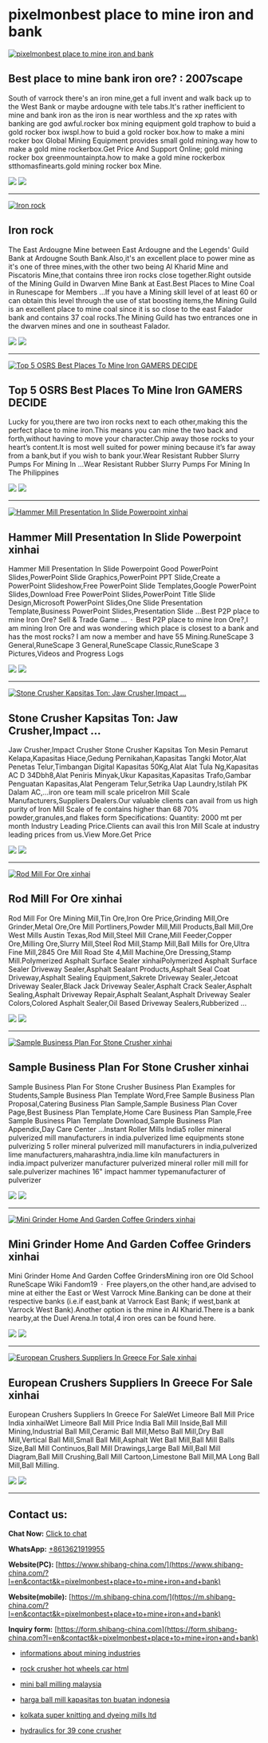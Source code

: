 # pixelmonbest place to mine iron and bank

<a href="https://swt.shibang-china.com/?l=en&img&k=pixelmonbest+place+to+mine+iron+and+bank" target="_blank">![pixelmonbest place to mine iron and bank](http://static.shibang-china.com/all-800x300/650.jpg)</a>

## Best place to mine bank iron ore? : 2007scape
South of varrock there's an iron mine,get a full invent and walk back up to the West Bank or maybe ardougne with tele tabs.It's rather inefficient to mine and bank iron as the iron is near worthless and the xp rates with banking are god awful.rocker box mining equipment gold traphow to buid a gold rocker box iwspl.how to buid a gold rocker box.how to make a mini rocker box Global Mining Equipment provides small gold mining.way how to make a gold mine rockerbox.Get Price And Support Online; gold mining rocker box greenmountainpta.how to make a gold mine rockerbox stthomasfinearts.gold mining rocker box Mine.


<a href="https://whatsapp.shibangsoft.com/WhatsApp.php" target="_blank" title="WhatsApp">![](http://static.shibang-china.com/icon/whatsapp.png)</a> <a href="https://swt.shibang-china.com/?l=en&icon&k=pixelmonbest+place+to+mine+iron+and+bank" target="_blank">![](http://static.shibang-china.com/icon/chat-en.png)</a>

---

<a href="https://swt.shibang-china.com/?l=en&img&k=pixelmonbest+place+to+mine+iron+and+bank" target="_blank">![Iron rock](http://static.shibang-china.com/all-800x300/708.jpg)</a>

## Iron rock
The East Ardougne Mine between East Ardougne and the Legends' Guild Bank at Ardougne South Bank.Also,it's an excellent place to power mine as it's one of three mines,with the other two being Al Kharid Mine and Piscatoris Mine,that contains three iron rocks close together.Right outside of the Mining Guild in Dwarven Mine Bank at East.Best Places to Mine Coal in Runescape for Members …If you have a Mining skill level of at least 60 or can obtain this level through the use of stat boosting items,the Mining Guild is an excellent place to mine coal since it is so close to the east Falador bank and contains 37 coal rocks.The Mining Guild has two entrances one in the dwarven mines and one in southeast Falador.


<a href="https://whatsapp.shibangsoft.com/WhatsApp.php" target="_blank" title="WhatsApp">![](http://static.shibang-china.com/icon/whatsapp.png)</a> <a href="https://swt.shibang-china.com/?l=en&icon&k=pixelmonbest+place+to+mine+iron+and+bank" target="_blank">![](http://static.shibang-china.com/icon/chat-en.png)</a>

---

<a href="https://swt.shibang-china.com/?l=en&img&k=pixelmonbest+place+to+mine+iron+and+bank" target="_blank">![Top 5 OSRS Best Places To Mine Iron GAMERS DECIDE](http://static.shibang-china.com/all-800x300/978.jpg)</a>

## Top 5 OSRS Best Places To Mine Iron GAMERS DECIDE
Lucky for you,there are two iron rocks next to each other,making this the perfect place to mine iron.This means you can mine the two back and forth,without having to move your character.Chip away those rocks to your heart’s content.It is most well suited for power mining because it’s far away from a bank,but if you wish to bank your.Wear Resistant Rubber Slurry Pumps For Mining In …Wear Resistant Rubber Slurry Pumps For Mining In The Philippines


<a href="https://whatsapp.shibangsoft.com/WhatsApp.php" target="_blank" title="WhatsApp">![](http://static.shibang-china.com/icon/whatsapp.png)</a> <a href="https://swt.shibang-china.com/?l=en&icon&k=pixelmonbest+place+to+mine+iron+and+bank" target="_blank">![](http://static.shibang-china.com/icon/chat-en.png)</a>

---

<a href="https://swt.shibang-china.com/?l=en&img&k=pixelmonbest+place+to+mine+iron+and+bank" target="_blank">![Hammer Mill Presentation In Slide Powerpoint xinhai](http://static.shibang-china.com/all-800x300/95.jpg)</a>

## Hammer Mill Presentation In Slide Powerpoint xinhai
Hammer Mill Presentation In Slide Powerpoint Good PowerPoint Slides,PowerPoint Slide Graphics,PowerPoint PPT Slide,Create a PowerPoint Slideshow,Free PowerPoint Slide Templates,Google PowerPoint Slides,Download Free PowerPoint Slides,PowerPoint Title Slide Design,Microsoft PowerPoint Slides,One Slide Presentation Template,Business PowerPoint Slides,Presentation Slide …Best P2P place to mine Iron Ore? Sell &amp; Trade Game …&ensp;&#0183;&ensp;Best P2P place to mine Iron Ore?,I am mining Iron Ore and was wondering which place is closest to a bank and has the most rocks? I am now a member and have 55 Mining.RuneScape 3 General,RuneScape 3 General,RuneScape Classic,RuneScape 3 Pictures,Videos and Progress Logs


<a href="https://whatsapp.shibangsoft.com/WhatsApp.php" target="_blank" title="WhatsApp">![](http://static.shibang-china.com/icon/whatsapp.png)</a> <a href="https://swt.shibang-china.com/?l=en&icon&k=pixelmonbest+place+to+mine+iron+and+bank" target="_blank">![](http://static.shibang-china.com/icon/chat-en.png)</a>

---

<a href="https://swt.shibang-china.com/?l=en&img&k=pixelmonbest+place+to+mine+iron+and+bank" target="_blank">![Stone Crusher Kapsitas Ton: Jaw Crusher,Impact …](http://static.shibang-china.com/all-800x300/50.jpg)</a>

## Stone Crusher Kapsitas Ton: Jaw Crusher,Impact …
Jaw Crusher,Impact Crusher Stone Crusher Kapsitas Ton Mesin Pemarut Kelapa,Kapasitas Hiace,Gedung Pernikahan,Kapasitas Tangki Motor,Alat Penetas Telur,Timbangan Digital Kapasitas 50Kg,Alat Alat Tula Ng,Kapasitas AC D 34Dbh8,Alat Peniris Minyak,Ukur Kapasitas,Kapasitas Trafo,Gambar Penguatan Kapasitas,Alat Pengeram Telur,Setrika Uap Laundry,Istilah PK Dalam AC,…iron ore team mill scale priceIron Mill Scale Manufacturers,Suppliers Dealers.Our valuable clients can avail from us high purity of Iron Mill Scale of fe contains higher than 68 70% powder,granules,and flakes form Specifications: Quantity: 2000 mt per month Industry Leading Price.Clients can avail this Iron Mill Scale at industry leading prices from us.View More.Get Price


<a href="https://whatsapp.shibangsoft.com/WhatsApp.php" target="_blank" title="WhatsApp">![](http://static.shibang-china.com/icon/whatsapp.png)</a> <a href="https://swt.shibang-china.com/?l=en&icon&k=pixelmonbest+place+to+mine+iron+and+bank" target="_blank">![](http://static.shibang-china.com/icon/chat-en.png)</a>

---

<a href="https://swt.shibang-china.com/?l=en&img&k=pixelmonbest+place+to+mine+iron+and+bank" target="_blank">![Rod Mill For Ore xinhai](http://static.shibang-china.com/all-800x300/640.jpg)</a>

## Rod Mill For Ore xinhai
Rod Mill For Ore Mining Mill,Tin Ore,Iron Ore Price,Grinding Mill,Ore Grinder,Metal Ore,Ore Mill Portliners,Powder Mill,Mill Products,Ball Mill,Ore West Mills Austin Texas,Rod Mill,Steel Mill Crane,Mill Feeder,Copper Ore,Milling Ore,Slurry Mill,Steel Rod Mill,Stamp Mill,Ball Mills for Ore,Ultra Fine Mill,2845 Ore Mill Road Ste 4,Mill Machine,Ore Dressing,Stamp Mill.Polymerized Asphalt Surface Sealer xinhaiPolymerized Asphalt Surface Sealer Driveway Sealer,Asphalt Sealant Products,Asphalt Seal Coat Driveway,Asphalt Sealing Equipment,Sakrete Driveway Sealer,Jetcoat Driveway Sealer,Black Jack Driveway Sealer,Asphalt Crack Sealer,Asphalt Sealing,Asphalt Driveway Repair,Asphalt Sealant,Asphalt Driveway Sealer Colors,Colored Asphalt Sealer,Oil Based Driveway Sealers,Rubberized …


<a href="https://whatsapp.shibangsoft.com/WhatsApp.php" target="_blank" title="WhatsApp">![](http://static.shibang-china.com/icon/whatsapp.png)</a> <a href="https://swt.shibang-china.com/?l=en&icon&k=pixelmonbest+place+to+mine+iron+and+bank" target="_blank">![](http://static.shibang-china.com/icon/chat-en.png)</a>

---

<a href="https://swt.shibang-china.com/?l=en&img&k=pixelmonbest+place+to+mine+iron+and+bank" target="_blank">![Sample Business Plan For Stone Crusher xinhai](http://static.shibang-china.com/all-800x300/200.jpg)</a>

## Sample Business Plan For Stone Crusher xinhai
Sample Business Plan For Stone Crusher Business Plan Examples for Students,Sample Business Plan Template Word,Free Sample Business Plan Proposal,Catering Business Plan Sample,Sample Business Plan Cover Page,Best Business Plan Template,Home Care Business Plan Sample,Free Sample Business Plan Template Download,Sample Business Plan Appendix,Day Care Center …Instant Roller Mills India5 roller mineral pulverized mill manufacturers in india.pulverized lime equipments stone pulverizing 5 roller mineral pulverized mill manufacturers in india,pulverized lime manufacturers,maharashtra,india.lime kiln manufacturers in india.impact pulverizer manufacturer pulverized mineral roller mill mill for sale.pulverizer machines 16&quot; impact hammer typemanufacturer of pulverizer


<a href="https://whatsapp.shibangsoft.com/WhatsApp.php" target="_blank" title="WhatsApp">![](http://static.shibang-china.com/icon/whatsapp.png)</a> <a href="https://swt.shibang-china.com/?l=en&icon&k=pixelmonbest+place+to+mine+iron+and+bank" target="_blank">![](http://static.shibang-china.com/icon/chat-en.png)</a>

---

<a href="https://swt.shibang-china.com/?l=en&img&k=pixelmonbest+place+to+mine+iron+and+bank" target="_blank">![Mini Grinder Home And Garden Coffee Grinders xinhai](http://static.shibang-china.com/all-800x300/80.jpg)</a>

## Mini Grinder Home And Garden Coffee Grinders xinhai
Mini Grinder Home And Garden Coffee GrindersMining iron ore Old School RuneScape Wiki Fandom19&ensp;&#0183;&ensp;Free players,on the other hand,are advised to mine at either the East or West Varrock Mine.Banking can be done at their respective banks (i.e.if east,bank at Varrock East Bank; if west,bank at Varrock West Bank).Another option is the mine in Al Kharid.There is a bank nearby,at the Duel Arena.In total,4 iron ores can be found here.


<a href="https://whatsapp.shibangsoft.com/WhatsApp.php" target="_blank" title="WhatsApp">![](http://static.shibang-china.com/icon/whatsapp.png)</a> <a href="https://swt.shibang-china.com/?l=en&icon&k=pixelmonbest+place+to+mine+iron+and+bank" target="_blank">![](http://static.shibang-china.com/icon/chat-en.png)</a>

---

<a href="https://swt.shibang-china.com/?l=en&img&k=pixelmonbest+place+to+mine+iron+and+bank" target="_blank">![European Crushers Suppliers In Greece For Sale xinhai](http://static.shibang-china.com/all-800x300/481.jpg)</a>

## European Crushers Suppliers In Greece For Sale xinhai
European Crushers Suppliers In Greece For SaleWet Limeore Ball Mill Price India xinhaiWet Limeore Ball Mill Price India Ball Mill Inside,Ball Mill Mining,Industrial Ball Mill,Ceramic Ball Mill,Metso Ball Mill,Dry Ball Mill,Vertical Ball Mill,Small Ball Mill,Asphalt Wet Ball Mill,Ball Mill Balls Size,Ball Mill Continuos,Ball Mill Drawings,Large Ball Mill,Ball Mill Diagram,Ball Mill Crushing,Ball Mill Cartoon,Limestone Ball Mill,MA Long Ball Mill,Ball Milling.


<a href="https://whatsapp.shibangsoft.com/WhatsApp.php" target="_blank" title="WhatsApp">![](http://static.shibang-china.com/icon/whatsapp.png)</a> <a href="https://swt.shibang-china.com/?l=en&icon&k=pixelmonbest+place+to+mine+iron+and+bank" target="_blank">![](http://static.shibang-china.com/icon/chat-en.png)</a>

---
## Contact us:

**Chat Now:** [Click to chat](https://swt.shibang-china.com?l=en&contact&k=pixelmonbest+place+to+mine+iron+and+bank)

**WhatsApp:**  [+8613621919955](https://whatsapp.shibangsoft.com/WhatsApp.php)

**Website(PC):** [https://www.shibang-china.com/](https://www.shibang-china.com/?l=en&contact&k=pixelmonbest+place+to+mine+iron+and+bank)

**Website(mobile):** [https://m.shibang-china.com/](https://m.shibang-china.com/?l=en&contact&k=pixelmonbest+place+to+mine+iron+and+bank)

**Inquiry form:** [https://form.shibang-china.com](https://form.shibang-china.com?l=en&contact&k=pixelmonbest+place+to+mine+iron+and+bank)

* [informations about mining industries](../165/informations%20about%20mining%20industries.md)

* [rock crusher hot wheels car html](../170/rock%20crusher%20hot%20wheels%20car%20html.md)

* [mini ball milling malaysia](../169/mini%20ball%20milling%20malaysia.md)

* [harga ball mill kapasitas ton buatan indonesia](../168/harga%20ball%20mill%20kapasitas%20ton%20buatan%20indonesia.md)

* [kolkata super knitting and dyeing mills ltd](../161/kolkata%20super%20knitting%20and%20dyeing%20mills%20ltd.md)

* [hydraulics for 39 cone crusher](../170/hydraulics%20for%2039%20cone%20crusher.md)